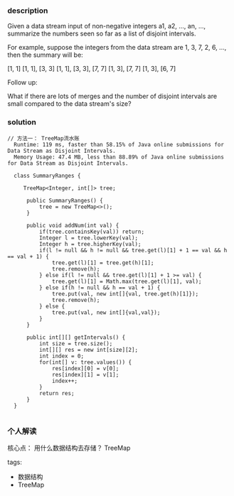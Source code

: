 ### description  
  Given a data stream input of non-negative integers a1, a2, ..., an, ..., summarize the numbers seen so far as a list of disjoint intervals.
  
  For example, suppose the integers from the data stream are 1, 3, 7, 2, 6, ..., then the summary will be:
  
  [1, 1]
  [1, 1], [3, 3]
  [1, 1], [3, 3], [7, 7]
  [1, 3], [7, 7]
  [1, 3], [6, 7]
   
  
  Follow up:
  
  What if there are lots of merges and the number of disjoint intervals are small compared to the data stream's size?
### solution  
```  
// 方法一： TreeMap流水账
  Runtime: 119 ms, faster than 58.15% of Java online submissions for Data Stream as Disjoint Intervals.
  Memory Usage: 47.4 MB, less than 88.89% of Java online submissions for Data Stream as Disjoint Intervals.
  
  class SummaryRanges {
  
     TreeMap<Integer, int[]> tree;
  
      public SummaryRanges() {
          tree = new TreeMap<>();
      }
  
      public void addNum(int val) {
          if(tree.containsKey(val)) return;
          Integer l = tree.lowerKey(val);
          Integer h = tree.higherKey(val);
          if(l != null && h != null && tree.get(l)[1] + 1 == val && h == val + 1) {
              tree.get(l)[1] = tree.get(h)[1];
              tree.remove(h);
          } else if(l != null && tree.get(l)[1] + 1 >= val) {
              tree.get(l)[1] = Math.max(tree.get(l)[1], val);
          } else if(h != null && h == val + 1) {
              tree.put(val, new int[]{val, tree.get(h)[1]});
              tree.remove(h);
          } else {
              tree.put(val, new int[]{val,val});
          }
      }
  
      public int[][] getIntervals() {
          int size = tree.size();
          int[][] res = new int[size][2];
          int index = 0;
          for(int[] v: tree.values()) {
              res[index][0] = v[0];
              res[index][1] = v[1];
              index++;
          }
          return res;
      }
  }
   
```  
  
### 个人解读  
  核心点：
  用什么数据结构去存储？
  TreeMap
  
tags:  
  -  数据结构
  -  TreeMap
